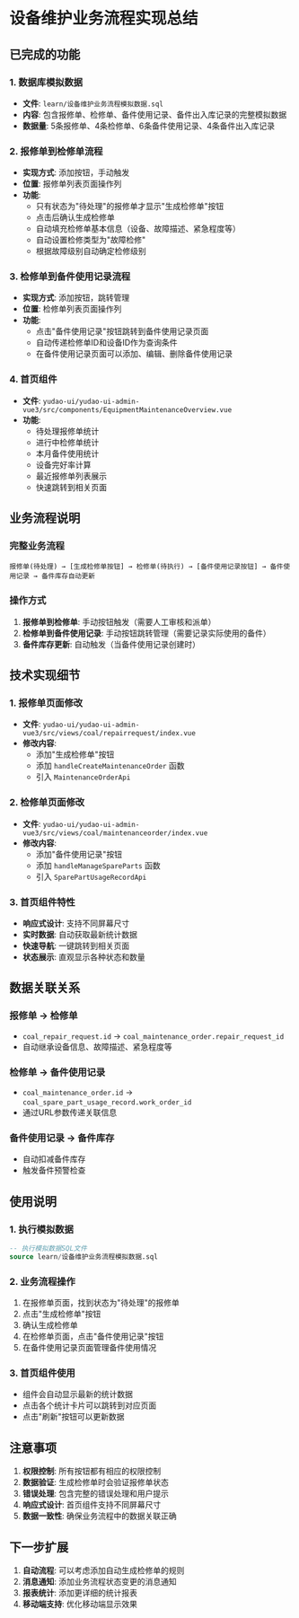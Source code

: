 # 设备维护业务流程实现总结

## 已完成的功能

### 1. 数据库模拟数据
- **文件**: `learn/设备维护业务流程模拟数据.sql`
- **内容**: 包含报修单、检修单、备件使用记录、备件出入库记录的完整模拟数据
- **数据量**: 5条报修单、4条检修单、6条备件使用记录、4条备件出入库记录

### 2. 报修单到检修单流程
- **实现方式**: 添加按钮，手动触发
- **位置**: 报修单列表页面操作列
- **功能**: 
  - 只有状态为"待处理"的报修单才显示"生成检修单"按钮
  - 点击后确认生成检修单
  - 自动填充检修单基本信息（设备、故障描述、紧急程度等）
  - 自动设置检修类型为"故障检修"
  - 根据故障级别自动确定检修级别

### 3. 检修单到备件使用记录流程
- **实现方式**: 添加按钮，跳转管理
- **位置**: 检修单列表页面操作列
- **功能**:
  - 点击"备件使用记录"按钮跳转到备件使用记录页面
  - 自动传递检修单ID和设备ID作为查询条件
  - 在备件使用记录页面可以添加、编辑、删除备件使用记录

### 4. 首页组件
- **文件**: `yudao-ui/yudao-ui-admin-vue3/src/components/EquipmentMaintenanceOverview.vue`
- **功能**:
  - 待处理报修单统计
  - 进行中检修单统计
  - 本月备件使用统计
  - 设备完好率计算
  - 最近报修单列表展示
  - 快速跳转到相关页面

## 业务流程说明

### 完整业务流程
```
报修单(待处理) → [生成检修单按钮] → 检修单(待执行) → [备件使用记录按钮] → 备件使用记录 → 备件库存自动更新
```

### 操作方式
1. **报修单到检修单**: 手动按钮触发（需要人工审核和派单）
2. **检修单到备件使用记录**: 手动按钮跳转管理（需要记录实际使用的备件）
3. **备件库存更新**: 自动触发（当备件使用记录创建时）

## 技术实现细节

### 1. 报修单页面修改
- **文件**: `yudao-ui/yudao-ui-admin-vue3/src/views/coal/repairrequest/index.vue`
- **修改内容**:
  - 添加"生成检修单"按钮
  - 添加 `handleCreateMaintenanceOrder` 函数
  - 引入 `MaintenanceOrderApi`

### 2. 检修单页面修改
- **文件**: `yudao-ui/yudao-ui-admin-vue3/src/views/coal/maintenanceorder/index.vue`
- **修改内容**:
  - 添加"备件使用记录"按钮
  - 添加 `handleManageSpareParts` 函数
  - 引入 `SparePartUsageRecordApi`

### 3. 首页组件特性
- **响应式设计**: 支持不同屏幕尺寸
- **实时数据**: 自动获取最新统计数据
- **快速导航**: 一键跳转到相关页面
- **状态展示**: 直观显示各种状态和数量

## 数据关联关系

### 报修单 → 检修单
- `coal_repair_request.id` → `coal_maintenance_order.repair_request_id`
- 自动继承设备信息、故障描述、紧急程度等

### 检修单 → 备件使用记录
- `coal_maintenance_order.id` → `coal_spare_part_usage_record.work_order_id`
- 通过URL参数传递关联信息

### 备件使用记录 → 备件库存
- 自动扣减备件库存
- 触发备件预警检查

## 使用说明

### 1. 执行模拟数据
```sql
-- 执行模拟数据SQL文件
source learn/设备维护业务流程模拟数据.sql
```

### 2. 业务流程操作
1. 在报修单页面，找到状态为"待处理"的报修单
2. 点击"生成检修单"按钮
3. 确认生成检修单
4. 在检修单页面，点击"备件使用记录"按钮
5. 在备件使用记录页面管理备件使用情况

### 3. 首页组件使用
- 组件会自动显示最新的统计数据
- 点击各个统计卡片可以跳转到对应页面
- 点击"刷新"按钮可以更新数据

## 注意事项

1. **权限控制**: 所有按钮都有相应的权限控制
2. **数据验证**: 生成检修单时会验证报修单状态
3. **错误处理**: 包含完整的错误处理和用户提示
4. **响应式设计**: 首页组件支持不同屏幕尺寸
5. **数据一致性**: 确保业务流程中的数据关联正确

## 下一步扩展

1. **自动流程**: 可以考虑添加自动生成检修单的规则
2. **消息通知**: 添加业务流程状态变更的消息通知
3. **报表统计**: 添加更详细的统计报表
4. **移动端支持**: 优化移动端显示效果
